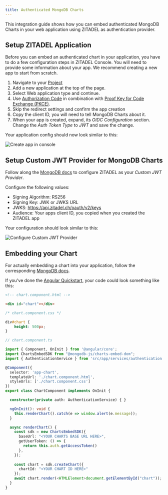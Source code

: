 ```yaml
---
title: Authenticated MongoDB Charts
---
```


This integration guide shows how you can embed authenticated MongoDB Charts in your web application using ZITADEL as authentication provider.

## Setup ZITADEL Application

Before you can embed an authenticated chart in your application, you have to do a few configuration steps in ZITADEL Console.
You will need to provide some information about your app. We recommend creating a new app to start from scratch.

1. Navigate to your [Project](https://console.zitadel.ch/projects)
1. Add a new application at the top of the page.
1. Select Web application type and continue.
1. Use [Authorization Code](../../apis/openidoauth/grant-types#authorization-code) in combination with [Proof Key for Code Exchange (PKCE)](../../apis/openidoauth/grant-types#proof-key-for-code-exchange).
1. Skip the redirect settings and confirm the app creation
1. Copy the client ID, you will need to tell MongoDB Charts about it.
1. When your app is created, expand, its _OIDC Configuration_ section. Change the _Auth Token Type_ to _JWT_ and save the change.

Your application config should now look similar to this:

![Create app in console](/img/integrations/mongodb-charts-app-create-light.png)

## Setup Custom JWT Provider for MongoDB Charts

Follow along the [MongoDB docs](https://docs.mongodb.com/charts/configure-auth-providers/) to configure ZITADEL as your _Custom JWT Provider_.

Configure the following values:
- Signing Algorithm: RS256
- Signing Key: JWK or JWKS URL
- JWKS: https://api.zitadel.ch/oauth/v2/keys
- Audience: Your apps client ID, you copied when you created the ZITADEL app

Your configuration should look similar to this:

![Configure Custom JWT Provider](/img/integrations/mongodb-charts-auth-provider-light.png)

## Embedding your Chart

For actually embedding a chart into your application, follow the corresponding [MongoDB docs](https://docs.mongodb.com/charts/saas/embed-chart-jwt-auth/).

If you've done the [Angular Quickstart](), your code could look something like this:

```html
<!-- chart.component.html -->

<div id="chart"></div>
```

```css
/* chart.component.css */

div#chart {
    height: 500px;    
}
```

```ts
// chart.component.ts

import { Component, OnInit } from '@angular/core';
import ChartsEmbedSDK from "@mongodb-js/charts-embed-dom";
import { AuthenticationService } from 'src/app/services/authentication.service';

@Component({
  selector: 'app-chart',
  templateUrl: './chart.component.html',
  styleUrls: ['./chart.component.css']
})
export class ChartComponent implements OnInit {

  constructor(private auth: AuthenticationService) { }

  ngOnInit(): void {
    this.renderChart().catch(e => window.alert(e.message));    
  }

  async renderChart() {
    const sdk = new ChartsEmbedSDK({
      baseUrl: "<YOUR CHARTS BASE URL HERE>",
      getUserToken: () => {
        return this.auth.getAccessToken()
      },
    });
  
    const chart = sdk.createChart({
      chartId: "<YOUR CHART ID HERE>"
    });
    await chart.render(<HTMLElement>document.getElementById("chart"));
  }  
}
```

